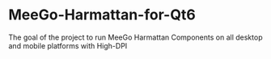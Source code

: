 # MeeGo-Harmattan-for-Qt6
The goal of the project to run MeeGo Harmattan Components on all desktop and mobile platforms with High-DPI
